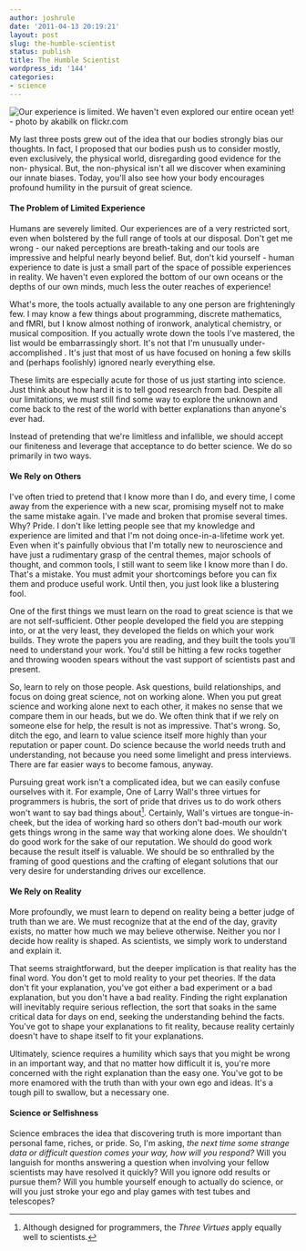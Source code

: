 ```yaml
---
author: joshrule
date: '2011-04-13 20:19:21'
layout: post
slug: the-humble-scientist
status: publish
title: The Humble Scientist
wordpress_id: '144'
categories:
- science
---
```


![Our experience is limited. We haven't even explored our entire ocean yet! -
photo by akabilk on flickr.com][1]

My last three posts grew out of the idea that our bodies strongly bias our
thoughts. In fact, I proposed that our bodies push us to consider mostly, even
exclusively, the physical world, disregarding good evidence for the non-
physical. But, the non-physical isn't all we discover when examining our
innate biases. Today, you'll also see how your body encourages profound
humility in the pursuit of great science.

#### The Problem of Limited Experience

Humans are severely limited. Our experiences are of a very restricted sort,
even when bolstered by the full range of tools at our disposal. Don't get me
wrong - our naked perceptions are breath-taking and our tools are impressive
and helpful nearly beyond belief. But, don't kid yourself - human experience
to date is just a small part of the space of possible experiences in reality.
We haven't even explored the bottom of our own oceans or the depths of our own
minds, much less the outer reaches of experience!

What's more, the tools actually available to any one person are frighteningly
few. I may know a few things about programming, discrete mathematics, and
fMRI, but I know almost nothing of ironwork, analytical chemistry, or musical
composition. If you actually wrote down the tools I've mastered, the list
would be embarrassingly short. It's not that I'm unusually under-accomplished
. It's just that most of us have focused on honing a few skills and (perhaps
foolishly) ignored nearly everything else.

These limits are especially acute for those of us just starting into science.
Just think about how hard it is to tell good research from bad. Despite all
our limitations, we must still find some way to explore the unknown and come
back to the rest of the world with better explanations than anyone's ever had.

Instead of pretending that we're limitless and infallible, we should accept
our finiteness and leverage that acceptance to do better science. We do so
primarily in two ways.

#### We Rely on Others

I've often tried to pretend that I know more than I do, and every time, I come
away from the experience with a new scar, promising myself not to make the
same mistake again. I've made and broken that promise several times. Why?
Pride. I don't like letting people see that my knowledge and experience are
limited and that I'm not doing once-in-a-lifetime work yet. Even when it's
painfully obvious that I'm totally new to neuroscience and have just a
rudimentary grasp of the central themes, major schools of thought, and common
tools, I still want to seem like I know more than I do. That's a mistake. You
must admit your shortcomings before you can fix them and produce useful work.
Until then, you just look like a blustering fool.

One of the first things we must learn on the road to great science is that we
are not self-sufficient. Other people developed the field you are stepping
into, or at the very least, they developed the fields on which your work
builds. They wrote the papers you are reading, and they built the tools you'll
need to understand your work. You'd still be hitting a few rocks together and
throwing wooden spears without the vast support of scientists past and
present.

So, learn to rely on those people. Ask questions, build relationships, and
focus on doing great science, not on working alone. When you put great science
and working alone next to each other, it makes no sense that we compare them
in our heads, but we do. We often think that if we rely on someone else for
help, the result is not as impressive. That's wrong. So, ditch the ego, and
learn to value science itself more highly than your reputation or paper count.
Do science because the world needs truth and understanding, not because you
need some limelight and press interviews. There are far easier ways to become
famous, anyway.

Pursuing great work isn't a complicated idea, but we can easily confuse
ourselves with it. For example, One of Larry Wall's three virtues for
programmers is hubris, the sort of pride that drives us to do work others
won't want to say bad things about[^1]. Certainly, Wall's virtues are
tongue-in-cheek, but the idea of working hard so others don't bad-mouth our
work gets things wrong in the same way that working alone does. We shouldn't
do good work for the sake of our reputation. We should do good work because
the result itself is valuable. We should be so enthralled by the framing of
good questions and the crafting of elegant solutions that our very desire for
understanding drives our excellence.

#### We Rely on Reality

More profoundly, we must learn to depend on reality being a better judge of
truth than we are. We must recognize that at the end of the day, gravity
exists, no matter how much we may believe otherwise. Neither you nor I decide
how reality is shaped. As scientists, we simply work to understand and explain
it.

That seems straightforward, but the deeper implication is that reality has the
final word. You don't get to mold reality to your pet theories. If the data
don't fit your explanation, you've got either a bad experiment or a bad
explanation, but you don't have a bad reality. Finding the right explanation
will inevitably require serious reflection, the sort that soaks in the same
critical data for days on end, seeking the understanding behind the facts.
You've got to shape your explanations to fit reality, because reality
certainly doesn't have to shape itself to fit your explanations.

Ultimately, science requires a humility which says that you might be wrong in
an important way, and that no matter how difficult it is, you're more
concerned with the right explanation than the easy one. You've got to be more
enamored with the truth than with your own ego and ideas. It's a tough pill to
swallow, but a necessary one.

#### Science or Selfishness

Science embraces the idea that discovering truth is more important than
personal fame, riches, or pride. So, I'm asking, _the next time some strange
data or difficult question comes your way, how will you respond?_ Will you
languish for months answering a question when involving your fellow scientists
may have resolved it quickly? Will you ignore odd results or pursue them? Will
you humble yourself enough to actually do science, or will you just stroke
your ego and play games with test tubes and telescopes?


[^1]: Although designed for programmers, the _Three Virtues_ apply equally well to scientists.

[1]: /a/2011-04-13-the-humble-scientist/ocean1.png (Our experience is limited. We haven't even explored our entire ocean yet! - photo by akabilk on flickr.com)
